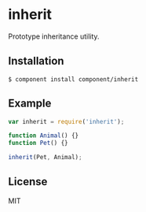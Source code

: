 # inherit

  Prototype inheritance utility.

## Installation

```
$ component install component/inherit
```

## Example

```js
var inherit = require('inherit');

function Animal() {}
function Pet() {}

inherit(Pet, Animal);
```

## License

  MIT
